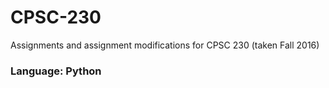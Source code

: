 # CPSC-230
Assignments and assignment modifications for CPSC 230 (taken Fall 2016)
### Language: Python

